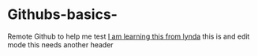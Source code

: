 # Githubs-basics-
Remote Github to help me test
[I am learning this from lynda](https://www.lynda.com/GitHub-tutorials/Adding-README-file/162276/173458-4.html?autoplay=true)
this is and edit mode 
this needs another header 
